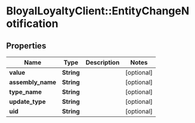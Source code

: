 # BloyalLoyaltyClient::EntityChangeNotification

## Properties
Name | Type | Description | Notes
------------ | ------------- | ------------- | -------------
**value** | **String** |  | [optional] 
**assembly_name** | **String** |  | [optional] 
**type_name** | **String** |  | [optional] 
**update_type** | **String** |  | [optional] 
**uid** | **String** |  | [optional] 

